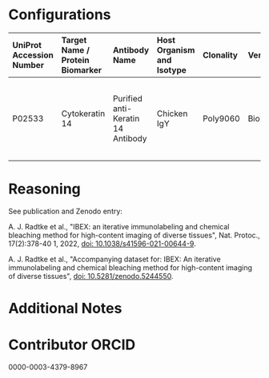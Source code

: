 # Configurations

| UniProt Accession Number   | Target Name / Protein Biomarker   | Antibody Name                     | Host Organism and Isotype   | Clonality   | Vendor    |   Catalog Number | Conjugate    | RRID       | Application   | Method           | Tissue Preservation   | Tissue     | Detergent         | Antigen Retrieval Conditions   | Dye Inactivation Conditions                                            | Result   | Agree        | Disagree   |
|:---------------------------|:----------------------------------|:----------------------------------|:----------------------------|:------------|:----------|-----------------:|:-------------|:-----------|:--------------|:-----------------|:----------------------|:-----------|:------------------|:-------------------------------|:-----------------------------------------------------------------------|:---------|:-------------|:-----------|
| P02533                     | Cytokeratin 14                    | Purified anti-Keratin 14 Antibody | Chicken IgY                 | Poly9060    | BioLegend |           906004 | Unconjugated | AB_2616962 | IHC-Fr        | IBEX2D Automated | 1% PFA Fixed Frozen   | Human skin | 0.3% Triton-X-100 |                                | 0.5 mg/ml LiBH4 10 minutes continuous exchange with automated protocol | Success  | [+](#reason1) |            |

# Reasoning

<a name="reason1"></a>
See publication and Zenodo entry:

A. J. Radtke et al., "IBEX: an iterative immunolabeling and chemical bleaching
 method for high-content imaging of diverse tissues", Nat. Protoc., 17(2):378-40
1, 2022, [doi: 10.1038/s41596-021-00644-9](https://doi.org/10.1038/s41596-021-00644-9).

A. J. Radtke et al., "Accompanying dataset for: IBEX: An iterative immunolabeling and chemical 
bleaching method for high-content imaging of diverse tissues",
[doi: 10.5281/zenodo.5244550](https://doi.org/10.5281/zenodo.5244551).


# Additional Notes

# Contributor ORCID

0000-0003-4379-8967
